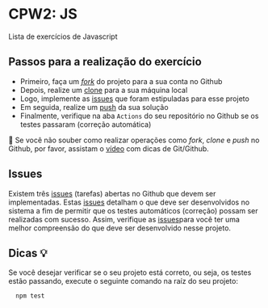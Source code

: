 # CPW2: JS

Lista de exercícios de Javascript
## Passos para a realização do exercício

  * Primeiro, faça um [*fork*](https://docs.github.com/pt/get-started/quickstart/fork-a-repo) do projeto para a sua conta no Github
  * Depois, realize um [clone](https://docs.github.com/pt/repositories/creating-and-managing-repositories/cloning-a-repository) para a sua máquina local
  * Logo, implemente as [issues](https://github.com/rpmhub/cpw2-js/issues) que foram estipuladas para esse projeto
  * Em seguida, realize um [push](https://docs.github.com/pt/desktop/contributing-and-collaborating-using-github-desktop/making-changes-in-a-branch/pushing-changes-to-github) da sua solução
  * Finalmente, verifique na aba `Actions` do seu repositório no Github se os testes passaram (correção automática)

🚨 Se você não souber como realizar operações como *fork*, *clone* e *push* no Github, por favor, assistam o [vídeo](https://www.youtube.com/watch?v=SDowGAvT0l0) com dicas de Git/Github.
## Issues

Existem três [issues](https://github.com/rpmhub/cpw2-js/issues) (tarefas) abertas no Github que devem ser implementadas. Estas [issues](https://github.com/rpmhub/cpw2-js/issues) detalham o que deve ser desenvolvidos no sistema a fim de permitir que os testes automáticos (correção) possam ser realizadas com sucesso. Assim, verifique as [issues](https://github.com/rpmhub/cpw2-js/issues)para você ter uma melhor compreensão do que deve ser desenvolvido nesse projeto.
## Dicas 💡

Se você desejar verificar se o seu projeto está correto, ou seja, os testes estão passando, execute o seguinte comando na raíz do seu projeto:

```sh
  npm test
```